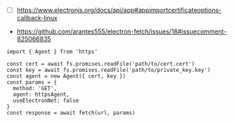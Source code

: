 - [ ] https://www.electronjs.org/docs/api/app#appimportcertificateoptions-callback-linux


- https://github.com/arantes555/electron-fetch/issues/18#issuecomment-825066835
```
import { Agent } from 'https'

const cert = await fs.promises.readFile('path/to/cert.cert')
const key = await fs.promises.readFile('path/to/private_key.key')
const agent = new Agent({ cert, key })
const params = {
  method: 'GET',
  agent: httpsAgent,
  useElectronNet: false
}
const response = await fetch(url, params)
```